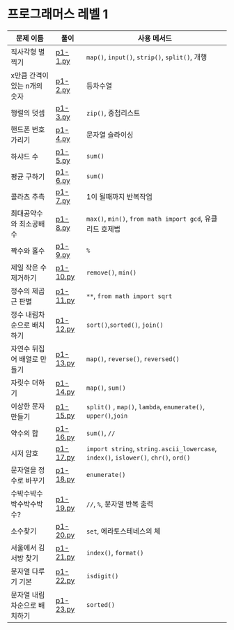 # 프로그래머스 레벨 1

| 문제 이름       | 풀이                  | 사용 메서드                                                    |
| ---------------  | --------------------- | ------------------------------------------------------------ |
| 직사각형 별찍기 | [p1-1.py](https://github.com/palza4dev/TIL-Algorithm/tree/main/programmers/level_1/p1-1.py) | `map()`, `input()`, `strip()`, `split()`, 개행 |
| x만큼 간격이 있는 n개의 숫자 | [p1-2.py](https://github.com/palza4dev/TIL-Algorithm/tree/main/programmers/level_1/p1-2.py) | 등차수열 |
| 행렬의 덧셈 | [p1-3.py](https://github.com/palza4dev/TIL-Algorithm/tree/main/programmers/level_1/p1-3.py) | `zip()`, 중첩리스트 |
| 핸드폰 번호 가리기 | [p1-4.py](https://github.com/palza4dev/TIL-Algorithm/tree/main/programmers/level_1/p1-4.py) | 문자열 슬라이싱 |
| 하샤드 수  | [p1-5.py](https://github.com/palza4dev/TIL-Algorithm/tree/main/programmers/level_1/p1-5.py) | `sum()` |
| 평균 구하기 | [p1-6.py](https://github.com/palza4dev/TIL-Algorithm/tree/main/programmers/level_1/p1-6.py) | `sum()` |
| 콜라츠 추측 | [p1-7.py](https://github.com/palza4dev/TIL-Algorithm/tree/main/programmers/level_1/p1-7.py) | 1이 될때까지 반복작업 |
| 최대공약수와 최소공배수 | [p1-8.py](https://github.com/palza4dev/TIL-Algorithm/tree/main/programmers/level_1/p1-8.py) | `max()`, `min()`, `from math import gcd`, 유클리드 호제법|
| 짝수와 홀수 | [p1-9.py](https://github.com/palza4dev/TIL-Algorithm/tree/main/programmers/level_1/p1-9.py) | `%` |
| 제일 작은 수 제거하기 | [p1-10.py](https://github.com/palza4dev/TIL-Algorithm/tree/main/programmers/level_1/p1-10.py) | `remove()`, `min()` |
| 정수의 제곱근 판별 | [p1-11.py](https://github.com/palza4dev/TIL-Algorithm/tree/main/programmers/level_1/p1-11.py) | `**`, `from math import sqrt` |
| 정수 내림차순으로 배치하기 | [p1-12.py](https://github.com/palza4dev/TIL-Algorithm/tree/main/programmers/level_1/p1-12.py) | `sort()`,`sorted()`, `join()` |
| 자연수 뒤집어 배열로 만들기 | [p1-13.py](https://github.com/palza4dev/TIL-Algorithm/tree/main/programmers/level_1/p1-13.py) | `map()`, `reverse()`, `reversed()` |
| 자릿수 더하기 | [p1-14.py](https://github.com/palza4dev/TIL-Algorithm/tree/main/programmers/level_1/p1-14.py) | `map()`, `sum()` |
| 이상한 문자 만들기 | [p1-15.py](https://github.com/palza4dev/TIL-Algorithm/tree/main/programmers/level_1/p1-15.py) | `split()` , `map()`, `lambda`, `enumerate()`, `upper()`,`join`  |
| 약수의 합 | [p1-16.py](https://github.com/palza4dev/TIL-Algorithm/tree/main/programmers/level_1/p1-16.py) | `sum()`, `//` |
| 시저 암호 | [p1-17.py](https://github.com/palza4dev/TIL-Algorithm/tree/main/programmers/level_1/p1-17.py) | `import string`, `string.ascii_lowercase`, `index()`, `islower()`, `chr()`, `ord()` |
| 문자열을 정수로 바꾸기 | [p1-18.py](https://github.com/palza4dev/TIL-Algorithm/tree/main/programmers/level_1/p1-18.py) | `enumerate()` |
| 수박수박수박수박수박수? | [p1-19.py](https://github.com/palza4dev/TIL-Algorithm/tree/main/programmers/level_1/p1-19.py) | `//`, `%`, 문자열 반복 출력 |
| 소수찾기 | [p1-20.py](https://github.com/palza4dev/TIL-Algorithm/tree/main/programmers/level_1/p1-20.py) | `set`, 에라토스테네스의 체 |
| 서울에서 김서방 찾기 | [p1-21.py](https://github.com/palza4dev/TIL-Algorithm/tree/main/programmers/level_1/p1-21.py) | `index()`, `format()`|
| 문자열 다루기 기본 | [p1-22.py](https://github.com/palza4dev/TIL-Algorithm/tree/main/programmers/level_1/p1-22.py) | `isdigit()`|
| 문자열 내림차순으로 배치하기 | [p1-23.py](https://github.com/palza4dev/TIL-Algorithm/tree/main/programmers/level_1/p1-23.py) | `sorted()`|